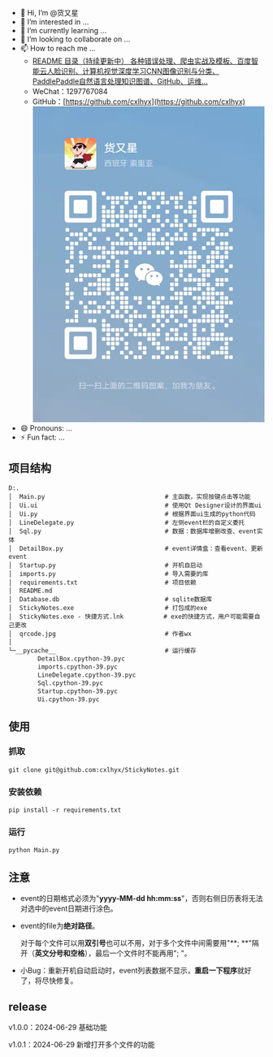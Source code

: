 - 👋 Hi, I’m @货又星
- 👀 I’m interested in ...
- 🌱 I’m currently learning ...
- 💞 I’m looking to collaborate on ...
- 📫 How to reach me ...
  - [README 目录（持续更新中） 各种错误处理、爬虫实战及模板、百度智能云人脸识别、计算机视觉深度学习CNN图像识别与分类、PaddlePaddle自然语言处理知识图谱、GitHub、运维...](https://blog.csdn.net/muaamua/article/details/134426428?spm=1001.2014.3001.5502)
  - WeChat：1297767084
  - GitHub：[https://github.com/cxlhyx](https://github.com/cxlhyx)
    ![在这里插入图片描述](/qrcode.jpg)
- 😄 Pronouns: ...
- ⚡ Fun fact: ...

<!---
cxlhyx/cxlhyx is a ✨ special ✨ repository because its `README.md` (this file) appears on your GitHub profile.
You can click the Preview link to take a look at your changes.
--->

## 项目结构

```
D:.
│  Main.py                                 # 主函数，实现按键点击等功能
│  Ui.ui                                   # 使用Qt Designer设计的界面ui
│  Ui.py                                   # 根据界面ui生成的python代码
│  LineDelegate.py                         # 左侧event栏的自定义委托
│  Sql.py                                  # 数据：数据库增删改查、event实体
│  DetailBox.py                            # event详情盒：查看event、更新event
│  Startup.py                              # 开机自启动
│  imports.py                              # 导入需要的库
│  requirements.txt                        # 项目依赖
│  README.md							   
│  Database.db                             # sqlite数据库
│  StickyNotes.exe                         # 打包成的exe
│  StickyNotes.exe - 快捷方式.lnk           # exe的快捷方式，用户可能需要自己更改
│  qrcode.jpg                              # 作者wx
│
└─__pycache__                              # 运行缓存
        DetailBox.cpython-39.pyc
        imports.cpython-39.pyc
        LineDelegate.cpython-39.pyc
        Sql.cpython-39.pyc
        Startup.cpython-39.pyc
        Ui.cpython-39.pyc
```

## 使用

### 抓取

```
git clone git@github.com:cxlhyx/StickyNotes.git
```

### 安装依赖

```
pip install -r requirements.txt
```

### 运行

```
python Main.py
```

## 注意

- event的日期格式必须为"**yyyy-MM-dd hh:mm:ss**"，否则右侧日历表将无法对选中的event日期进行涂色。

- event的file为**绝对路径**。

  对于每个文件可以用**双引号**也可以不用，对于多个文件中间需要用"**; **"隔开（**英文分号和空格**），最后一个文件时不能再用"; "。

- 小Bug：重新开机自动启动时，event列表数据不显示，**重启一下程序**就好了，将尽快修复。

## release

v1.0.0：2024-06-29 基础功能

v1.0.1：2024-06-29 新增打开多个文件的功能

  
